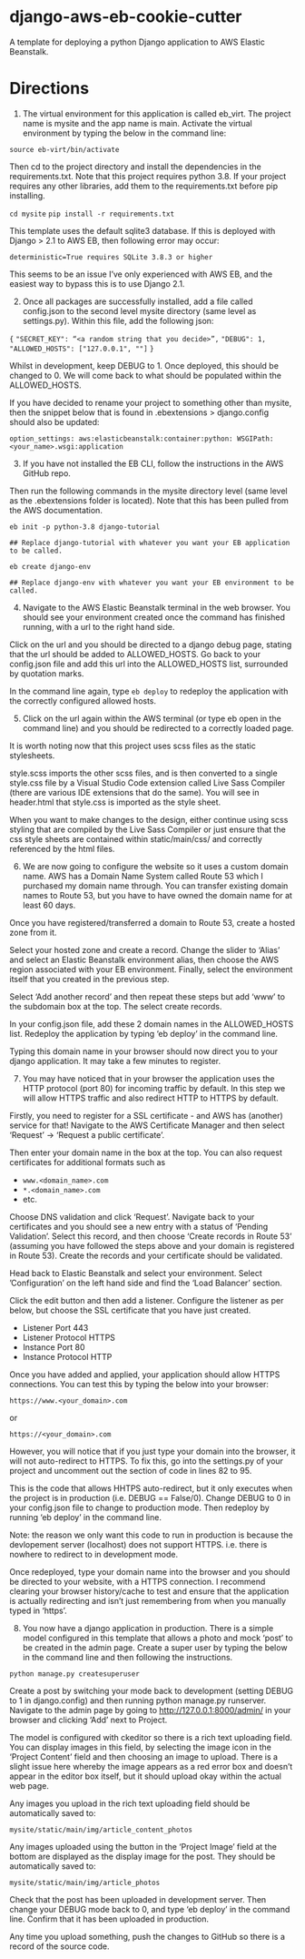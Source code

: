 # django-aws-eb-cookie-cutter
A template for deploying a python Django application to AWS Elastic Beanstalk.

# Directions

1. The virtual environment for this application is called eb_virt. The project name is mysite and the app name is main. Activate the virtual environment by typing the below in the command line:

`source eb-virt/bin/activate`

Then cd to the project directory and install the dependencies in the requirements.txt. Note that this project requires python 3.8. If your project requires any other libraries, add them to the requirements.txt before pip installing.

`cd mysite`
`pip install -r requirements.txt`

This template uses the default sqlite3 database. If this is deployed with Django > 2.1 to AWS EB, then following error may occur:

`deterministic=True requires SQLite 3.8.3 or higher`
 

This seems to be an issue I’ve only experienced with AWS EB, and the easiest way to bypass this is to use Django 2.1. 

2. Once all packages are successfully installed, add a file called config.json to the second level mysite directory (same level as settings.py). Within this file, add the following json:

`{`
    `"SECRET_KEY": “<a random string that you decide>”,`
    `"DEBUG": 1,`
    `"ALLOWED_HOSTS": ["127.0.0.1", ""]`
`}`
 

Whilst in development, keep DEBUG to 1. Once deployed, this should be changed to 0. We will come back to what should be populated within the ALLOWED_HOSTS.

If you have decided to rename your project to something other than mysite, then the snippet below that is found in .ebextensions > django.config should also be updated:

`option_settings:
  aws:elasticbeanstalk:container:python:
    WSGIPath: <your_name>.wsgi:application`
    
3. If you have not installed the EB CLI, follow the instructions in the AWS GitHub repo.

Then run the following commands in the mysite directory level (same level as the .ebextensions folder is located). Note that this has been pulled from the AWS documentation.

`eb init -p python-3.8 django-tutorial`

`## Replace django-tutorial with whatever you want your EB application to be called.`

`eb create django-env`

`## Replace django-env with whatever you want your EB environment to be called.`

4. Navigate to the AWS Elastic Beanstalk terminal in the web browser. You should see your environment created once the command has finished running, with a url to the right hand side.

Click on the url and you should be directed to a django debug page, stating that the url should be added to ALLOWED_HOSTS. Go back to your config.json file and add this url into the ALLOWED_HOSTS list, surrounded by quotation marks.

In the command line again, type `eb deploy` to redeploy the application with the correctly configured allowed hosts.

5. Click on the url again within the AWS terminal (or type eb open in the command line) and you should be redirected to a correctly loaded page.

It is worth noting now that this project uses scss files as the static stylesheets.

style.scss imports the other scss files, and is then converted to a single style.css file by a Visual Studio Code extension called Live Sass Compiler (there are various IDE extensions that do the same). You will see in header.html that style.css is imported as the style sheet.

When you want to make changes to the design, either continue using scss styling that are compiled by the Live Sass Compiler or just ensure that the css style sheets are contained within static/main/css/ and correctly referenced by the html files.

6. We are now going to configure the website so it uses a custom domain name. AWS has a Domain Name System called Route 53 which I purchased my domain name through. You can transfer existing domain names to Route 53, but you have to have owned the domain name for at least 60 days.

Once you have registered/transferred a domain to Route 53, create a hosted zone from it.

Select your hosted zone and create a record. Change the slider to ‘Alias’ and select an Elastic Beanstalk environment alias, then choose the AWS region associated with your EB environment. Finally, select the environment itself that you created in the previous step.

Select ‘Add another record’ and then repeat these steps but add ‘www’ to the subdomain box at the top. The select create records.

In your config.json file, add these 2 domain names in the ALLOWED_HOSTS list. Redeploy the application by typing ‘eb deploy’ in the command line.

Typing this domain name in your browser should now direct you to your django application. It may take a few minutes to register.

7. You may have noticed that in your browser the application uses the HTTP protocol (port 80) for incoming traffic by default. In this step we will allow HTTPS traffic and also redirect HTTP to HTTPS by default.

Firstly, you need to register for a SSL certificate - and AWS has (another) service for that! Navigate to the AWS Certificate Manager and then select ‘Request’ -> ‘Request a public certificate’.

Then enter your domain name in the box at the top. You can also request certificates for additional formats such as

* `www.<domain_name>.com`
* `*.<domain_name>.com`
* etc.

Choose DNS validation and click ‘Request’. Navigate back to your certificates and you should see a new entry with a status of ‘Pending Validation’. Select this record, and then choose ‘Create records in Route 53’ (assuming you have followed the steps above and your domain is registered in Route 53). Create the records and your certificate should be validated.

Head back to Elastic Beanstalk and select your environment. Select ’Configuration’ on the left hand side and find the ‘Load Balancer’ section.

Click the edit button and then add a listener. Configure the listener as per below, but choose the SSL certificate that you have just created.

* Listener Port 443
* Listener Protocol HTTPS
* Instance Port 80
* Instance Protocol HTTP

Once you have added and applied, your application should allow HTTPS connections. You can test this by typing the below into your browser:

`https://www.<your_domain>.com`

or

`https://<your_domain>.com`

However, you will notice that if you just type your domain into the browser, it will not auto-redirect to HTTPS. To fix this, go into the settings.py of your project and uncomment out the section of code in lines 82 to 95.

This is the code that allows HHTPS auto-redirect, but it only executes when the project is in production (i.e. DEBUG == False/0). Change DEBUG to 0 in your config.json file to change to production mode. Then redeploy by running ‘eb deploy’ in the command line.

Note: the reason we only want this code to run in production is because the devlopement server (localhost) does not support HTTPS. i.e. there is nowhere to redirect to in development mode. 

Once redeployed, type your domain name into the browser and you should be directed to your website, with a HTTPS connection. I recommend clearing your browser history/cache to test and ensure that the application is actually redirecting and isn’t just remembering from when you manually typed in ‘https’.

8. You now have a django application in production. There is a simple model configured in this template that allows a photo and mock ‘post’ to be created in the admin page. Create a super user by typing the below in the command line and then following the instructions. 

`python manage.py createsuperuser`
 

Create a post by switching your mode back to development (setting DEBUG to 1 in django.config) and then running python manage.py runserver. Navigate to the admin page by going to http://127.0.0.1:8000/admin/ in your browser and clicking ‘Add’ next to Project.

The model is configured with ckeditor so there is a rich text uploading field. You can display images in this field, by selecting the image icon in the ‘Project Content’ field and then choosing an image to upload. There is a slight issue here whereby the image appears as a red error box and doesn’t appear in the editor box itself, but it should upload okay within the actual web page.

Any images you upload in the rich text uploading field should be automatically saved to:

`mysite/static/main/img/article_content_photos`
 

Any images uploaded using the button in the ‘Project Image’ field at the bottom are displayed as the display image for the post. They should be automatically saved to:

`mysite/static/main/img/article_photos`
 

Check that the post has been uploaded in development server. Then change your DEBUG mode back to 0, and type ‘eb deploy’ in the command line. Confirm that it has been uploaded in production.

Any time you upload something, push the changes to GitHub so there is a record of the source code. 
